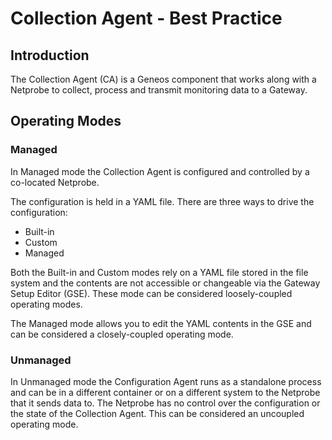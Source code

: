 # Collection Agent - Best Practice

## Introduction

The Collection Agent (CA) is a Geneos component that works along with a Netprobe to collect, process and transmit monitoring data to a Gateway.

## Operating Modes

### Managed

In Managed mode the Collection Agent is configured and controlled by a co-located Netprobe.

The configuration is held in a YAML file. There are three ways to drive the configuration:

* Built-in
* Custom
* Managed

Both the Built-in and Custom modes rely on a YAML file stored in the file system and the contents are not accessible or changeable via the Gateway Setup Editor (GSE). These mode can be considered loosely-coupled operating modes.

The Managed mode allows you to edit the YAML contents in the GSE and can be considered a closely-coupled operating mode.

### Unmanaged

In Unmanaged mode the Configuration Agent runs as a standalone process and can be in a different container or on a different system to the Netprobe that it sends data to. The Netprobe has no control over the configuration or the state of the Collection Agent. This can be considered an uncoupled operating mode.

## 